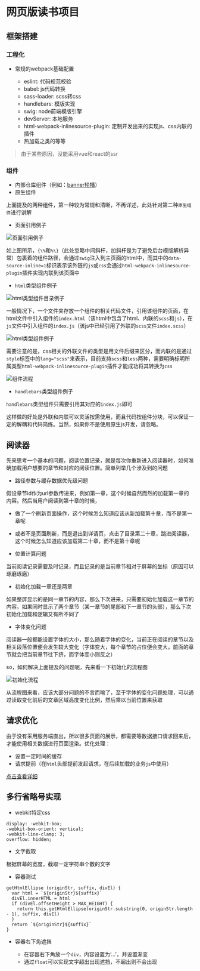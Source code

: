 # 网页版读书项目

## 框架搭建

### 工程化

* 常规的webpack基础配置

  * eslint: 代码规范校验
  * babel: js代码转换
  * sass-loader: scss转css
  * handlebars: 模版实现
  * swig: node前端模版引擎
  * devServer: 本地服务
  * html-webpack-inlinesource-plugin: 定制开发出来的实现js、css内联的插件
  * 热加载之类的等等

>由于某些原因，没能采用vue和react的ssr

### 组件

* 内部仓库组件（例如：[banner轮播](http://blog.shellhong.com/export/views/work/carousel/index.html)）
* 原生组件

上面提及的两种组件，第一种较为常规和清晰，不再详述，此处针对第二种`原生组件`进行讲解

* 页面引用例子

![页面引用例子](images/1.png)

如上图所示，`{\%`和`%\}`（此处忽略中间斜杆，加斜杆是为了避免后台模版解析异常）包裹着的组件路径，会通过`swig`注入到主页面的html中，而其中的`data-source-inline=1`标识表示该外链的`js`或`css`会通过`html-webpack-inlinesource-plugin`插件实现内联到该页面中

* `html`类型组件例子

![html类型组件目录例子](images/2.png)

一般情况下，一个文件夹存放一个组件的相关代码文件，引用该组件的页面，在html文件中引入组件的`index.html`（该html中包含了html、内联的`scss`和`js`），在`js`文件中引入组件的`index.js`（该js中已经引用了外联的`scss`文件`index.scss`）

![html类型组件例子](images/3.png)

需要注意的是，css相关的外联文件的类型是用文件后缀来区分，而内联的是通过`style`标签中的`lang="scss"`来表示，目前支持`scss`和`less`两种，需要明确标明所属类型`html-webpack-inlinesource-plugin`插件才能成功将其转换为`css`

![组件流程](images/4.png)

* `handlebars`类型组件例子

`handlebars`类型组件只需要引用其对应的`index.js`即可

这样做的好处是外联和内联可以灵活按需使用，而且代码按组件分块，可以保证一定的解耦和代码简练。当然，如果你不是使用原生js开发，请忽略。

## 阅读器

先来思考一个基本的问题，阅读位置记录，就是每次你重新进入阅读器时，如何准确加载用户想要的章节和对应的阅读位置。简单列举几个涉及到的问题

* 路径参数与缓存数据优先级问题

假设章节id作为url参数传进来，例如第一章，这个时候自然而然的加载第一章的内容。然后当用户阅读到第十章的时候，
  * 做了一个刷新页面操作，这个时候怎么知道应该从新加载第十章，而不是第一章呢
  * 或者不是页面刷新，而是退出到详请页，点击了目录第二十章，跳进阅读器，这个时候怎么知道应该加载第二十章，而不是第十章呢

* 位置计算问题

当前阅读记录需要及时记录，而且记录的是当前章节相对于屏幕的坐标（原因可以琢磨琢磨）

* 初始化加载一章还是两章

如果整屏显示的是同一章节的内容，那么下次进来，只需要初始化加载这一章节的内容。如果同时显示了两个章节（某一章节的尾部和下一章节的头部），那么下次初始化加载和逻辑又有所不同了

* 字体变化问题

阅读器一般都能设置字体的大小，那么随着字体的变化，当前正在阅读的章节以及相关段落位置便会发生较大变化（字体变大，每个章节的占位便会变大，前面的章节就会把当前章节往下挤，而字体变小则反之）

so，如何解决上面提及的问题呢，先来看一下初始化的流程图

![初始化流程](images/5.png)

从流程图来看，应该大部分问题的不言而喻了，至于字体的变化问题处理，可以通过读取变化前后的文章区域高度变化比例，然后乘以当前位置来获取

## 请求优化

由于没有采用服务端直出，所以很多页面的展示，都需要等数据接口请求回来后，才能使用相关数据进行页面渲染。优化处理：

* 设置一定时间的缓存
* 请求提前（在`html`头部提前发起请求，在后续加载的业务`js`中使用）

[点击查看详细](https://github.com/shellhong6/cache-manage)

## 多行省略号实现

* webkit特定css
```
display: -webkit-box;
-webkit-box-orient: vertical;
-webkit-line-clamp: 3;
overflow: hidden;
```

* 文字截取

根据屏幕的宽度，截取一定字符串个数的文字

* 容器测试

```
getHtmlEllipse (originStr, suffix, divEl) {
  var html = `${originStr}${suffix}`
  divEl.innerHTML = html
  if (divEl.offsetHeight > MAX_HEIGHT) {
    return this.getHtmlEllipse(originStr.substring(0, originStr.length - 1), suffix, divEl)
  }
  return `${originStr}${suffix}`
}
```

* 容器右下角遮挡

  * 在容器右下角放一个`div`，内容设置为‘...’，并设置渐变
  * 通过`float`可以实现文字超出出现遮挡，不超出则不会出现
